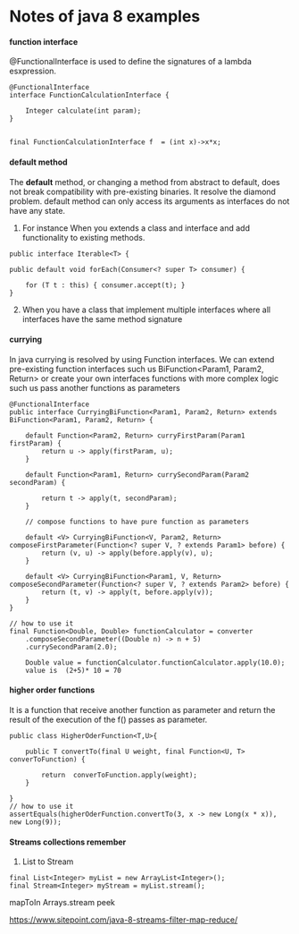 # Notes of java 8 examples
 

#### function interface

@FunctionalInterface is used to define the signatures of a lambda esxpression.

```
@FunctionalInterface
interface FunctionCalculationInterface {

	Integer calculate(int param);
}


final FunctionCalculationInterface f  = (int x)->x*x;
```

#### default method

The **default** method, or changing a method from abstract to default, does not break compatibility with pre-existing binaries.
It resolve the diamond problem. default method can only access its arguments as interfaces do not have any state.

1) For instance  When you extends a class and interface and add functionality to existing methods.

```
public interface Iterable<T> {

public default void forEach(Consumer<? super T> consumer) {

    for (T t : this) { consumer.accept(t); }
}
```
2) When you have a class that implement multiple interfaces where all interfaces have the same method signature


#### currying
In java currying is resolved by using Function interfaces. We can extend pre-existing function interfaces such us BiFunction<Param1, Param2, Return> or 
create your own interfaces functions with more complex logic such us pass another functions as parameters

```
@FunctionalInterface
public interface CurryingBiFunction<Param1, Param2, Return> extends BiFunction<Param1, Param2, Return> {

	default Function<Param2, Return> curryFirstParam(Param1 firstParam) {
		return u -> apply(firstParam, u);
	}

	default Function<Param1, Return> currySecondParam(Param2 secondParam) {

		return t -> apply(t, secondParam);
	}

	// compose functions to have pure function as parameters

	default <V> CurryingBiFunction<V, Param2, Return> composeFirstParameter(Function<? super V, ? extends Param1> before) {
		return (v, u) -> apply(before.apply(v), u);
	}

	default <V> CurryingBiFunction<Param1, V, Return> composeSecondParameter(Function<? super V, ? extends Param2> before) {
		return (t, v) -> apply(t, before.apply(v));
	}
}

// how to use it 
final Function<Double, Double> functionCalculator = converter
    .composeSecondParameter((Double n) -> n + 5)
    .currySecondParam(2.0);
    
    Double value = functionCalculator.functionCalculator.apply(10.0);
    value is  (2+5)* 10 = 70
```

 

#### higher order functions

It is a function that receive another function as parameter and return the result of the execution of the f() passes as parameter.
```
public class HigherOderFunction<T,U>{

	public T convertTo(final U weight, final Function<U, T> converToFunction) {

		return  converToFunction.apply(weight);
	}

}
// how to use it 
assertEquals(higherOderFunction.convertTo(3, x -> new Long(x * x)), new Long(9));
```

#### Streams collections remember

1) List to Stream
```
final List<Integer> myList = new ArrayList<Integer>();
final Stream<Integer> myStream = myList.stream();
```

mapToIn
Arrays.stream 
peek

https://www.sitepoint.com/java-8-streams-filter-map-reduce/